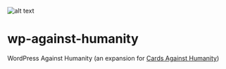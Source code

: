 ![alt text](https://github.com/philhoyt/wp-against-humanity/blob/master/cah-example.jpg "Card Example")

wp-against-humanity
=======================

WordPress Against Humanity (an expansion for [Cards Against Humanity](http://www.cardsagainsthumanity.com))
